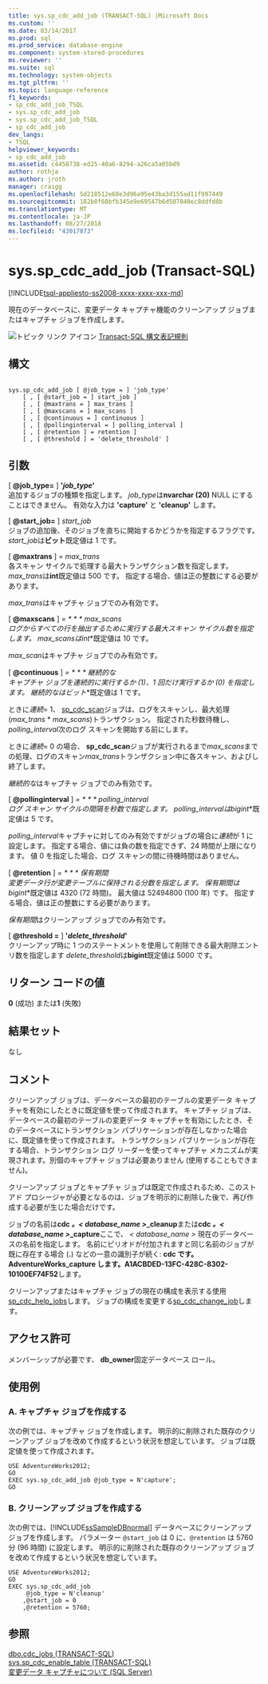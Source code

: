 ```yaml
---
title: sys.sp_cdc_add_job (TRANSACT-SQL) |Microsoft Docs
ms.custom: ''
ms.date: 03/14/2017
ms.prod: sql
ms.prod_service: database-engine
ms.component: system-stored-procedures
ms.reviewer: ''
ms.suite: sql
ms.technology: system-objects
ms.tgt_pltfrm: ''
ms.topic: language-reference
f1_keywords:
- sp_cdc_add_job_TSQL
- sys.sp_cdc_add_job
- sys.sp_cdc_add_job_TSQL
- sp_cdc_add_job
dev_langs:
- TSQL
helpviewer_keywords:
- sp_cdc_add_job
ms.assetid: c4458738-ed25-40a6-8294-a26ca5a05bd9
author: rothja
ms.author: jroth
manager: craigg
ms.openlocfilehash: 5d218512e68e3d96a95e43ba3d155ad11f997449
ms.sourcegitcommit: 182b8f68bfb345e9e69547b6d507840ec8ddfd8b
ms.translationtype: MT
ms.contentlocale: ja-JP
ms.lasthandoff: 08/27/2018
ms.locfileid: "43017873"
---
```

# <a name="sysspcdcaddjob-transact-sql"></a>sys.sp_cdc_add_job (Transact-SQL)
[!INCLUDE[tsql-appliesto-ss2008-xxxx-xxxx-xxx-md](../../includes/tsql-appliesto-ss2008-xxxx-xxxx-xxx-md.md)]

  現在のデータベースに、変更データ キャプチャ機能のクリーンアップ ジョブまたはキャプチャ ジョブを作成します。  
  
 ![トピック リンク アイコン](../../database-engine/configure-windows/media/topic-link.gif "トピック リンク アイコン") [Transact-SQL 構文表記規則](../../t-sql/language-elements/transact-sql-syntax-conventions-transact-sql.md)  
  
## <a name="syntax"></a>構文  
  
```  
  
sys.sp_cdc_add_job [ @job_type = ] 'job_type'  
    [ , [ @start_job = ] start_job ]   
    [ , [ @maxtrans = ] max_trans ]   
    [ , [ @maxscans = ] max_scans ]   
    [ , [ @continuous = ] continuous ]   
    [ , [ @pollinginterval = ] polling_interval ]   
    [ , [ @retention ] = retention ]   
    [ , [ @threshold ] = 'delete_threshold' ]  
```  
  
## <a name="arguments"></a>引数  
 [  **@job_type=** ] **'***job_type***'**  
 追加するジョブの種類を指定します。 *job_type*は**nvarchar (20)** NULL にすることはできません。 有効な入力は **'capture'** と **'cleanup'** します。  
  
 [  **@start_job=** ] *start_job*  
 ジョブの追加後、そのジョブを直ちに開始するかどうかを指定するフラグです。 *start_job*は**ビット**既定値は 1 です。  
  
 [ **@maxtrans** ] = *max_trans*  
 各スキャン サイクルで処理する最大トランザクション数を指定します。 *max_trans*は**int**既定値は 500 です。 指定する場合、値は正の整数にする必要があります。  
  
 *max_trans*はキャプチャ ジョブでのみ有効です。  
  
 [ **@maxscans** ] **= * * * max_scans*  
 ログからすべての行を抽出するために実行する最大スキャン サイクル数を指定します。 *max_scans*は**int**既定値は 10 です。  
  
 *max_scan*はキャプチャ ジョブでのみ有効です。  
  
 [ **@continuous** ] **= * * * 継続的な*  
 キャプチャ ジョブを連続的に実行するか (1)、1 回だけ実行するか (0) を指定します。 *継続的な*は**ビット**既定値は 1 です。  
  
 ときに*連続*= 1、 [sp_cdc_scan](../../relational-databases/system-stored-procedures/sys-sp-cdc-scan-transact-sql.md)ジョブは、ログをスキャンし、最大処理 (*max_trans* \* *max_scans*)トランザクション。 指定された秒数待機し、 *polling_interval*次のログ スキャンを開始する前にします。  
  
 ときに*連続*= 0 の場合、 **sp_cdc_scan**ジョブが実行されるまで*max_scans*までの処理、ログのスキャン*max_trans*トランザクション中に各スキャン、およびし終了します。  
  
 *継続的な*はキャプチャ ジョブでのみ有効です。  
  
 [ **@pollinginterval** ] **= * * * polling_interval*  
 ログ スキャン サイクルの間隔を秒数で指定します。 *polling_interval*は**bigint**既定値は 5 です。  
  
 *polling_interval*キャプチャに対してのみ有効ですがジョブの場合に*連続*が 1 に設定します。 指定する場合、値には負の数を指定できず、24 時間が上限になります。 値 0 を指定した場合、ログ スキャンの間に待機時間はありません。  
  
 [ **@retention** ] **= * * * 保有期間*  
 変更データ行が変更テーブルに保持される分数を指定します。 *保有期間*は**bigint**既定値は 4320 (72 時間)。 最大値は 52494800 (100 年) です。 指定する場合、値は正の整数にする必要があります。  
  
 *保有期間*はクリーンアップ ジョブでのみ有効です。  
  
 [  **@threshold =** ] **'***delete_threshold***'**  
 クリーンアップ時に 1 つのステートメントを使用して削除できる最大削除エントリ数を指定します *delete_threshold*は**bigint**既定値は 5000 です。  
  
## <a name="return-code-values"></a>リターン コードの値  
 **0** (成功) または**1** (失敗)  
  
## <a name="result-sets"></a>結果セット  
 なし  
  
## <a name="remarks"></a>コメント  
 クリーンアップ ジョブは、データベースの最初のテーブルの変更データ キャプチャを有効にしたときに既定値を使って作成されます。 キャプチャ ジョブは、データベースの最初のテーブルの変更データ キャプチャを有効にしたとき、そのデータベースにトランザクション パブリケーションが存在しなかった場合に、既定値を使って作成されます。 トランザクション パブリケーションが存在する場合、トランザクション ログ リーダーを使ってキャプチャ メカニズムが実現されます。別個のキャプチャ ジョブは必要ありません (使用することもできません)。  
  
 クリーンアップ ジョブとキャプチャ ジョブは既定で作成されるため、このストアド プロシージャが必要となるのは、ジョブを明示的に削除した後で、再び作成する必要が生じた場合だけです。  
  
 ジョブの名前は**cdc ***。< database_name >***_cleanup**または**cdc ***。< database_name >***_capture**ここで、 *< database_name >* 現在のデータベースの名前を指定します。 名前にピリオドが付加されますと同じ名前のジョブが既に存在する場合 (**.**) などの一意の識別子が続く: **cdc です。AdventureWorks_capture します。A1ACBDED-13FC-428C-8302-10100EF74F52**します。  
  
 クリーンアップまたはキャプチャ ジョブの現在の構成を表示する使用[sp_cdc_help_jobs](../../relational-databases/system-stored-procedures/sys-sp-cdc-help-jobs-transact-sql.md)します。 ジョブの構成を変更する[sp_cdc_change_job](../../relational-databases/system-stored-procedures/sys-sp-cdc-change-job-transact-sql.md)します。  
  
## <a name="permissions"></a>アクセス許可  
 メンバーシップが必要です、 **db_owner**固定データベース ロール。  
  
## <a name="examples"></a>使用例  
  
### <a name="a-creating-a-capture-job"></a>A. キャプチャ ジョブを作成する  
 次の例では、キャプチャ ジョブを作成します。 明示的に削除された既存のクリーンアップ ジョブを改めて作成するという状況を想定しています。 ジョブは既定値を使って作成されます。  
  
```  
USE AdventureWorks2012;  
GO  
EXEC sys.sp_cdc_add_job @job_type = N'capture';  
GO  
```  
  
### <a name="b-creating-a-cleanup-job"></a>B. クリーンアップ ジョブを作成する  
 次の例では、[!INCLUDE[ssSampleDBnormal](../../includes/sssampledbnormal-md.md)] データベースにクリーンアップ ジョブを作成します。 パラメーター `@start_job` は 0 に、`@retention` は 5760 分 (96 時間) に設定します。 明示的に削除された既存のクリーンアップ ジョブを改めて作成するという状況を想定しています。  
  
```  
USE AdventureWorks2012;  
GO  
EXEC sys.sp_cdc_add_job  
     @job_type = N'cleanup'  
    ,@start_job = 0  
    ,@retention = 5760;  
```  
  
## <a name="see-also"></a>参照  
 [dbo.cdc_jobs &#40;TRANSACT-SQL&#41;](../../relational-databases/system-tables/dbo-cdc-jobs-transact-sql.md)   
 [sys.sp_cdc_enable_table &#40;TRANSACT-SQL&#41;](../../relational-databases/system-stored-procedures/sys-sp-cdc-enable-table-transact-sql.md)   
 [変更データ キャプチャについて &#40;SQL Server&#41;](../../relational-databases/track-changes/about-change-data-capture-sql-server.md)  
  
  
